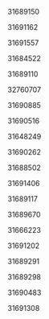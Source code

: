 31689150

31691162

31691557

31684522

31689110

32760707

31690885

31690516

31648249

31690262

31688502

31691406

31689117

31689670

31666223

31691202

31689291

31689298

31690483

31691308

